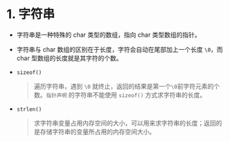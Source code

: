 <!--
 * @Author: JohnJeep
 * @Date: 2021-05-19 21:58:05
 * @LastEditTime: 2021-05-19 22:05:32
 * @LastEditors: Please set LastEditors
 * @Description: In User Settings Edit
-->
# 1. 字符串
- 字符串是一种特殊的 char 类型的数组，指向 char 类型数组的指针。
- 字符串与 char 数组的区别在于长度，字符会自动在尾部加上一个长度 `\0`，而 char 型数组的长度就是其字符的个数。


- `sizeof()` 
  > 遍历字符串，遇到 `\0` 就终止，返回的结果是第一个`\0`前字符元素的个数。`指针声明` 的字符串不能使用 `sizeof()` 方式求字符串的长度。

- `strlen()` 
  > 求字符串变量占用内存空间的大小，可以用来求字符串的长度；返回的是存储字符串的变量所占用的内存空间大小。